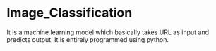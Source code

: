 # Image_Classification
It is a machine learning model which basically takes URL as input and predicts output. It is entirely programmed using python.
